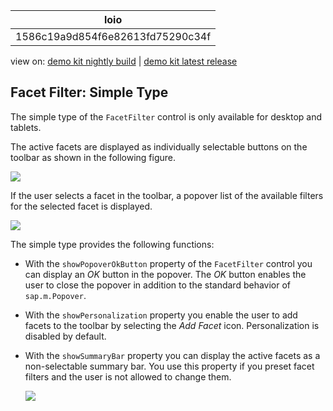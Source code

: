 <!-- loio1586c19a9d854f6e82613fd75290c34f -->

| loio |
| -----|
| 1586c19a9d854f6e82613fd75290c34f |

<div id="loio">

view on: [demo kit nightly build](https://openui5nightly.hana.ondemand.com/#/topic/1586c19a9d854f6e82613fd75290c34f) | [demo kit latest release](https://openui5.hana.ondemand.com/#/topic/1586c19a9d854f6e82613fd75290c34f)</div>

## Facet Filter: Simple Type

The simple type of the `FacetFilter` control is only available for desktop and tablets.

The active facets are displayed as individually selectable buttons on the toolbar as shown in the following figure.

 ![](loio0c7cf9fee5ff4148ad1838cec80fa1ea_LowRes.png) 

If the user selects a facet in the toolbar, a popover list of the available filters for the selected facet is displayed.

 ![](loio5dd47289104c4f50b6f0748e8f39a372_LowRes.png) 

The simple type provides the following functions:

-   With the `showPopoverOkButton` property of the `FacetFilter` control you can display an *OK* button in the popover. The *OK* button enables the user to close the popover in addition to the standard behavior of `sap.m.Popover`.

-   With the `showPersonalization` property you enable the user to add facets to the toolbar by selecting the *Add Facet* icon. Personalization is disabled by default.

-   With the `showSummaryBar` property you can display the active facets as a non-selectable summary bar. You use this property if you preset facet filters and the user is not allowed to change them.

    ![](loio53a401c2261b46ec9f4253fbf2363c28_LowRes.png)


